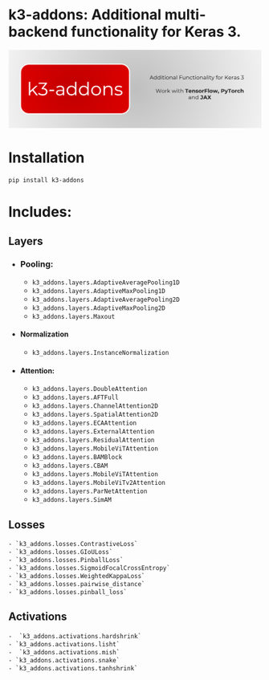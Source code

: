 # k3-addons: Additional multi-backend functionality for Keras 3.
![Logo](.assets/k-addons.png)

# Installation

```
pip install k3-addons
```

# Includes:
## Layers
- ### Pooling:
    - `k3_addons.layers.AdaptiveAveragePooling1D`
    - `k3_addons.layers.AdaptiveMaxPooling1D`
    - `k3_addons.layers.AdaptiveAveragePooling2D`
    - `k3_addons.layers.AdaptiveMaxPooling2D`
    - `k3_addons.layers.Maxout`

- #### Normalization
    - `k3_addons.layers.InstanceNormalization`
- #### Attention:
    - `k3_addons.layers.DoubleAttention`
    - `k3_addons.layers.AFTFull`
    - `k3_addons.layers.ChannelAttention2D`
    - `k3_addons.layers.SpatialAttention2D`
    - `k3_addons.layers.ECAAttention`
    - `k3_addons.layers.ExternalAttention`
    - `k3_addons.layers.ResidualAttention`
    - `k3_addons.layers.MobileViTAttention`
    - `k3_addons.layers.BAMBlock`
    - `k3_addons.layers.CBAM`
    - `k3_addons.layers.MobileViTAttention`
    - `k3_addons.layers.MobileViTv2Attention`
    - `k3_addons.layers.ParNetAttention`
    - `k3_addons.layers.SimAM`

## Losses

    - `k3_addons.losses.ContrastiveLoss`
    - `k3_addons.losses.GIoULoss`
    - `k3_addons.losses.PinballLoss`
    - `k3_addons.losses.SigmoidFocalCrossEntropy`
    - `k3_addons.losses.WeightedKappaLoss`
    - `k3_addons.losses.pairwise_distance`
    - `k3_addons.losses.pinball_loss`

## Activations

    -  `k3_addons.activations.hardshrink`
    - `k3_addons.activations.lisht`
    -  `k3_addons.activations.mish`
    - `k3_addons.activations.snake`
    - `k3_addons.activations.tanhshrink`
